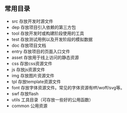 

## 常用目录

* src 存放开发时源文件
* dep 存放项目引入依赖的第三方包
* tool 存放开发时或构建阶段使用的工具
* test 存放测试用例以及开发阶段的模拟数据
* doc 存放项目文档
* entry 存放项目的页面入口文件
* asset 存放用于线上访问的静态资源
* css 存放css资源文件
* js 存放js资源文件
* img 存放图片资源文件
* tpl 存放template资源文件
* font 存放字体资源文件。常见的字体资源有tff/woff/svg等。
* swf 存放flash
* utils 工具目录（可存放一些好的公用函数）
* common 公用资源